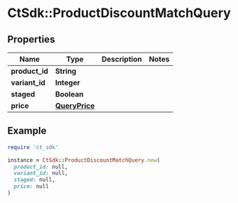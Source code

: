 # CtSdk::ProductDiscountMatchQuery

## Properties

| Name | Type | Description | Notes |
| ---- | ---- | ----------- | ----- |
| **product_id** | **String** |  |  |
| **variant_id** | **Integer** |  |  |
| **staged** | **Boolean** |  |  |
| **price** | [**QueryPrice**](QueryPrice.md) |  |  |

## Example

```ruby
require 'ct_sdk'

instance = CtSdk::ProductDiscountMatchQuery.new(
  product_id: null,
  variant_id: null,
  staged: null,
  price: null
)
```

